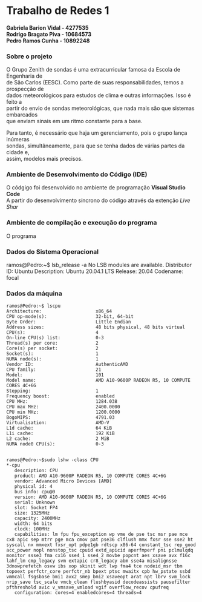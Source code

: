 <h1>Trabalho de Redes 1</h1>
<h4>Gabriela Barion Vidal - 4277535 <br> Rodrigo Bragato Piva - 10684573 <br> Pedro Ramos Cunha - 10892248</h4>
<h3>Sobre o projeto</h3>
<p>
O Grupo Zenith de sondas é uma extracurricular famosa da Escola de Engenharia de <br>
de São Carlos (EESC). Como parte de suas responsabilidades, temos a prospecção de<br>
dados meteorológicos para estudos de clima e outras informações. Isso é feito a<br>
partir do envio de sondas meteorológicas, que nada mais são que sistemas embarcados<br>
que enviam sinais em um ritmo constante para a base.</p>
<p>
Para tanto, é necessário que haja um gerenciamento, pois o grupo lança inúmeras <br>
sondas, simultâneamente, para que se tenha dados de várias partes da cidade e, <br>
assim, modelos mais precisos.</p>

<h3>Ambiente de Desenvolvimento do Código (IDE)</h3>
<p>
O códgigo foi desenvolvido no ambiente de programação <b>Visual Studio Code</b><br>
A partir do desenvolvimento síncrono do código através da extenção <em>Live Shar</em><br>

</p>
<h3>Ambiente de compilação e execução do programa</h3>

<p>
O programa 
</p>
<h3>Dados do Sistema Operacional</h3>
    ramos@Pedro:~$ lsb_release -a
    No LSB modules are available.
    Distributor ID:	Ubuntu
    Description:	Ubuntu 20.04.1 LTS
    Release:	20.04
    Codename:	focal


<h3>Dados da máquina</h3>

    ramos@Pedro:~$ lscpu
    Architecture:                    x86_64
    CPU op-mode(s):                  32-bit, 64-bit
    Byte Order:                      Little Endian
    Address sizes:                   48 bits physical, 48 bits virtual
    CPU(s):                          4
    On-line CPU(s) list:             0-3
    Thread(s) per core:              2
    Core(s) per socket:              2
    Socket(s):                       1
    NUMA node(s):                    1
    Vendor ID:                       AuthenticAMD
    CPU family:                      21
    Model:                           101
    Model name:                      AMD A10-9600P RADEON R5, 10 COMPUTE CORES 4C+6G
    Stepping:                        1
    Frequency boost:                 enabled
    CPU MHz:                         1284.038
    CPU max MHz:                     2400.0000
    CPU min MHz:                     1200.0000
    BogoMIPS:                        4791.03
    Virtualisation:                  AMD-V
    L1d cache:                       64 KiB
    L1i cache:                       192 KiB
    L2 cache:                        2 MiB
    NUMA node0 CPU(s):               0-3


    ramos@Pedro:~$sudo lshw -class CPU    
    *-cpu                     
       description: CPU
       product: AMD A10-9600P RADEON R5, 10 COMPUTE CORES 4C+6G
       vendor: Advanced Micro Devices [AMD]
       physical id: 4
       bus info: cpu@0
       version: AMD A10-9600P RADEON R5, 10 COMPUTE CORES 4C+6G
       serial: Unknown
       slot: Socket FP4
       size: 1325MHz
       capacity: 2400MHz
       width: 64 bits
       clock: 100MHz
       capabilities: lm fpu fpu_exception wp vme de pse tsc msr pae mce cx8 apic sep mtrr pge mca cmov pat pse36 clflush mmx fxsr sse sse2 ht syscall nx mmxext fxsr_opt pdpe1gb rdtscp x86-64 constant_tsc rep_good acc_power nopl nonstop_tsc cpuid extd_apicid aperfmperf pni pclmulqdq monitor ssse3 fma cx16 sse4_1 sse4_2 movbe popcnt aes xsave avx f16c lahf_lm cmp_legacy svm extapic cr8_legacy abm sse4a misalignsse 3dnowprefetch osvw ibs xop skinit wdt lwp fma4 tce nodeid_msr tbm topoext perfctr_core perfctr_nb bpext ptsc mwaitx cpb hw_pstate ssbd vmmcall fsgsbase bmi1 avx2 smep bmi2 xsaveopt arat npt lbrv svm_lock nrip_save tsc_scale vmcb_clean flushbyasid decodeassists pausefilter pfthreshold avic v_vmsave_vmload vgif overflow_recov cpufreq
       configuration: cores=4 enabledcores=4 threads=4

    

    

